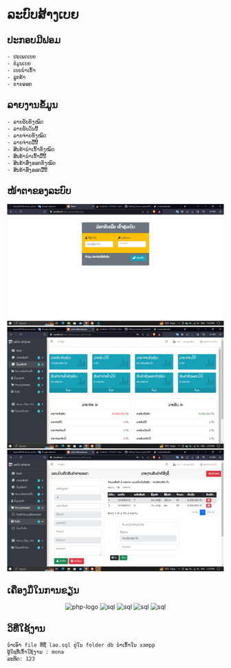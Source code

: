 # ລະບົບສ້າງເບຍ

## ປະກອບມີຟອມ

    - ປະເພດເບຍ
    - ຂໍມູນເບຍ
    - ເບຍນຳເຂົ້າ
    - ລູູກຄ້າ
    - ຂາຍອອກ

## ລາຍງານຂໍ້ມູູນ

    - ລາຍຮັບທັງໝົດ
    - ລາຍຮັບວັນນີ້
    - ລາຍຈ່າຍທັງໝົດ
    - ລາຍຈ່າຍມື້ນີ້
    - ສິນຄ້ານຳເຂົ້າທັງໝົດ
    - ສິນຄ້ານຳເຂົ້າມື້ນີ້
    - ສິນຄ້າສົ່ງອອກທັງໝົດ
    - ສິນຄ້າສົ່ງອອກມື້ນີ້

## ໜ້າຕາຂອງລະບົບ

<div>
<img src="img/Screenshot (14).png">
<img src="img/Screenshot (15).png">
<img src="img/Screenshot (16).png">
</div>

## ເຄືອງມຶໃນການຂຽນ

<center>
<div>
<img width="100" height="100" src="https://www.svgrepo.com/show/303656/php-logo.svg" alt="php-logo"/>
<img width="100" height="100" src="https://www.svgrepo.com/show/354575/xampp.svg" alt="sql"/>
<img width="100" height="100" src="https://www.svgrepo.com/show/331761/sql-database-sql-azure.svg" alt="sql"/>
<img width="100" height="100" src="https://www.svgrepo.com/show/452228/html-5.svg" alt="sql"/>
<img width="100" height="100" src="https://www.svgrepo.com/show/353498/bootstrap.svg" alt="sql"/>
</div>
</center>

## ວິທີ່ໃຊ້ງານ

    ນຳເອົາ file ທີ່ຊື່ lao.sql ຢູ່ໃນ folder db ນຳເຂົ້າໃນ xampp
    ຜູ້ໃຊທີ່ເຂົ້າໃຊ້ງານ : mona
    ລະຫັດ: 123
